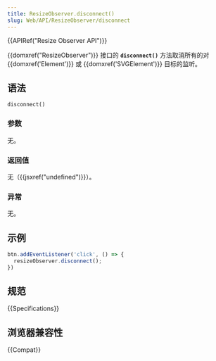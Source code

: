 ```yaml
---
title: ResizeObserver.disconnect()
slug: Web/API/ResizeObserver/disconnect
---
```


{{APIRef("Resize Observer API")}}

{{domxref("ResizeObserver")}} 接口的 **`disconnect()`** 方法取消所有的对 {{domxref('Element')}} 或 {{domxref('SVGElement')}} 目标的监听。

## 语法

```js-nolint
disconnect()
```

### 参数

无。

### 返回值

无（{{jsxref("undefined")}}）。

### 异常

无。

## 示例

```js
btn.addEventListener('click', () => {
  resizeObserver.disconnect();
})
```

## 规范

{{Specifications}}

## 浏览器兼容性

{{Compat}}
